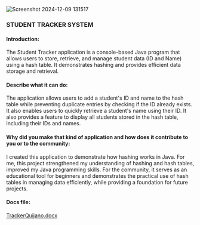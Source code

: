 ![Screenshot 2024-12-09 131517](https://github.com/user-attachments/assets/25a55cb0-a459-41e3-9a1f-b0ff11e3a773)

### STUDENT TRACKER SYSTEM

#### Introduction: 
The Student Tracker application is a console-based Java program that allows users to store, retrieve, and manage student data (ID and Name) using a hash table. It demonstrates hashing and provides efficient data storage and retrieval.

#### Describe what it can do:
The application allows users to add a student's ID and name to the hash table while preventing duplicate entries by checking if the ID already exists. It also enables users to quickly retrieve a student's name using their ID. It also provides a feature to display all students stored in the hash table, including their IDs and names.

#### Why did you make that kind of application and how does it contribute to you or to the community: 
I created this application to demonstrate how hashing works in Java. For me, this project strengthened my understanding of hashing and hash tables, improved my Java programming skills. For the community, it serves as an educational tool for beginners and demonstrates the practical use of hash tables in managing data efficiently, while providing a foundation for future projects.

#### Docs file:
[TrackerQuijano.docx](https://github.com/user-attachments/files/17965100/TrackerQuijano.docx)

